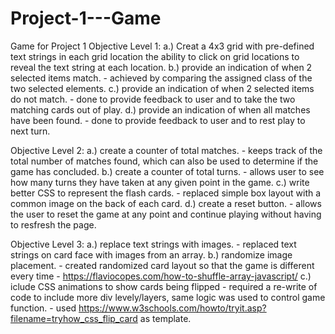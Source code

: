 # Project-1---Game
Game for Project 1
Objective Level 1:
    a.) Creat a 4x3 grid with pre-defined text strings in each grid location
the ability to click on grid locations to reveal the text string at each location.
    b.) provide an indication of when 2 selected items match.
        - achieved by comparing the assigned class of the two selected elements.
    c.) provide an indication of when 2 selected items do not match.
        - done to provide feedback to user and to take the two matching cards out of play.
    d.) provide an indication of when all matches have been found.
        - done to provide feedback to user and to rest play to next turn.

Objective Level 2:
    a.) create a counter of total matches.
        - keeps track of the total number of matches found, which can also be used to determine if the game has concluded.
    b.) create a counter of total turns.
        - allows user to see how many turns they have taken at any given point in the game.
    c.) write better CSS to represent the flash cards.
        - replaced simple box layout with a common image on the back of each card.
    d.) create a reset button.
        - allows the user to reset the game at any point and continue playing without having to resfresh the page.

Objective Level 3:
    a.) replace text strings with images.
        - replaced text strings on card face with images from an array.
    b.) randomize image placement.
        - created randomized card layout so that the game is different every time
        - https://flaviocopes.com/how-to-shuffle-array-javascript/
    c.) iclude CSS animations to show cards being flipped
        - required a re-write of code to include more div levely/layers, same logic was used to control game function.
        - used https://www.w3schools.com/howto/tryit.asp?filename=tryhow_css_flip_card as template.
